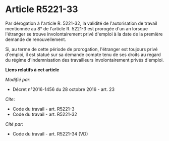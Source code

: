 # Article R5221-33

Par dérogation à l'article R. 5221-32, la validité de l'autorisation de travail mentionnée au 8° de l'article R. 5221-3 est
prorogée d'un an lorsque l'étranger se trouve involontairement privé d'emploi à la date de la première demande de
renouvellement. 

Si, au terme de cette période de prorogation, l'étranger est toujours privé d'emploi, il est statué sur sa demande compte
tenu de ses droits au regard du régime d'indemnisation des travailleurs involontairement privés d'emploi.

**Liens relatifs à cet article**

_Modifié par_:

  - Décret n°2016-1456 du 28 octobre 2016 - art. 23

_Cite_:

  - Code du travail - art. R5221-3
  - Code du travail - art. R5221-32

_Cité par_:

  - Code du travail - art. R5221-34 (VD)
